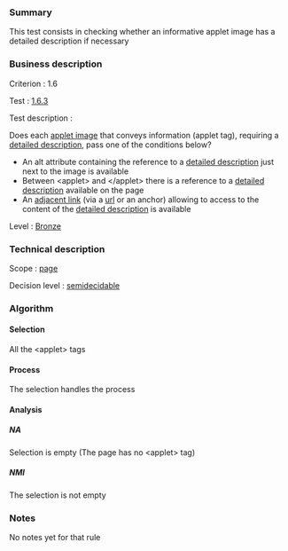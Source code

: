 ### Summary

This test consists in checking whether an informative applet image has a
detailed description if necessary

### Business description

Criterion : 1.6

Test : [1.6.3](http://www.accessiweb.org/index.php/accessiweb-22-english-version.html#test-1-6-3)

Test description :

Does each [applet
image](http://www.braillenet.org/accessibilite/referentiel-aw21-en/glossaire.php#mImgApplet)
that conveys information (applet tag), requiring a [detailed
description](http://www.braillenet.org/accessibilite/referentiel-aw21-en/glossaire.php#mDescDetaillee),
pass one of the conditions below?

-   An alt attribute containing the reference to a [detailed
    description](http://www.braillenet.org/accessibilite/referentiel-aw21-en/glossaire.php#mDescDetaillee)
    just next to the image is available
-   Between <applet\> and </applet\> there is a reference to a [detailed
    description](http://www.braillenet.org/accessibilite/referentiel-aw21-en/glossaire.php#mDescDetaillee)
    available on the page
-   An [adjacent
    link](http://www.braillenet.org/accessibilite/referentiel-aw21-en/glossaire.php#mLienAdj)
    (via a
    [url](http://www.braillenet.org/accessibilite/referentiel-aw21-en/glossaire.php#mUrl)
    or an anchor) allowing to access to the content of the [detailed
    description](http://www.braillenet.org/accessibilite/referentiel-aw21-en/glossaire.php#mDescDetaillee)
    is available

Level : [Bronze](/en/category/rules-design/accessiweb-11/level/bronze)

### Technical description

Scope : [page](/en/category/rules-design/accessiweb-11/scope/page)

Decision level :
[semidecidable](/en/category/rules-design/accessiweb-11/decision-level/semidecidable)

### Algorithm

#### Selection

All the <applet\> tags

#### Process

The selection handles the process

#### Analysis

##### NA

Selection is empty (The page has no <applet\> tag)

##### NMI

The selection is not empty

### Notes

No notes yet for that rule
